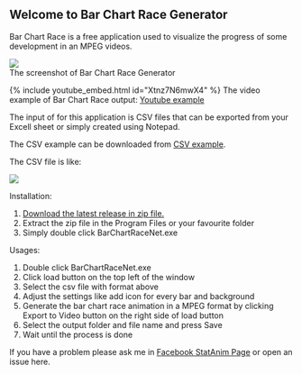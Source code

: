 ## Welcome to Bar Chart Race Generator

Bar Chart Race is a free application used to visualize the progress of some development in an MPEG videos.<br/>

<img src="https://yoyokits.github.io/BarChartRaceNet/images/CekliBarChartRaceVersionAlpha0.jpg"><br/>
The screenshot of Bar Chart Race Generator

{% include youtube_embed.html id="Xtnz7N6mwX4" %}
The video example of Bar Chart Race output: [Youtube example](https://www.youtube.com/watch?v=onQ0V4cIgMQ)

The input of for this application is CSV files that can be exported from your Excell sheet or simply created using Notepad.<br/>

The CSV example can be downloaded from [CSV example](https://github.com/yoyokits/BarChartRaceNet/tree/master/docs/examples).

The CSV file is like:

<img src="https://yoyokits.github.io/BarChartRaceNet/images/CsvSourceExample.jpg"><br/>

Installation:<br/>
1. [Download the latest release in zip file.](https://github.com/yoyokits/BarChartRaceNet/releases)
2. Extract the zip file in the Program Files or your favourite folder
3. Simply double click BarChartRaceNet.exe

Usages:
1. Double click BarChartRaceNet.exe
2. Click load button on the top left of the window
3. Select the csv file with format above
4. Adjust the settings like add icon for every bar and background
5. Generate the bar chart race animation in a MPEG format by clicking Export to Video button on the right side of load button 
6. Select the output folder and file name and press Save
7. Wait until the process is done

If you have a problem please ask me in [Facebook StatAnim Page](https://www.facebook.com/StatAnim-106525391163002) or open an issue here.